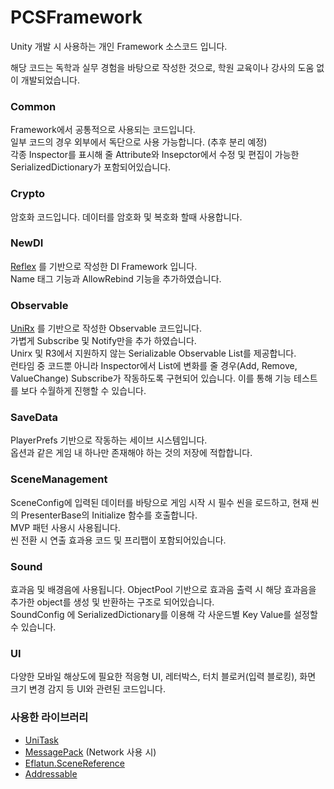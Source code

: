# PCSFramework
Unity 개발 시 사용하는 개인 Framework 소스코드 입니다.

해당 코드는 독학과 실무 경험을 바탕으로 작성한 것으로, 학원 교육이나 강사의 도움 없이 개발되었습니다.

### Common
Framework에서 공통적으로 사용되는 코드입니다.<br/>
일부 코드의 경우 외부에서 독단으로 사용 가능합니다. (추후 분리 예정)<br/>
각종 Inspector를 표시해 줄 Attribute와 Insepctor에서 수정 및 편집이 가능한 SerializedDictionary가 포함되어있습니다.

### Crypto
암호화 코드입니다. 데이터를 암호화 및 복호화 할때 사용합니다.

### NewDI
[Reflex](https://github.com/gustavopsantos/Reflex) 를 기반으로 작성한 DI Framework 입니다.<br/>
Name 태그 기능과 AllowRebind 기능을 추가하였습니다.

### Observable
[UniRx](https://github.com/neuecc/UniRx) 를 기반으로 작성한 Observable 코드입니다.<br/>
가볍게 Subscribe 및 Notify만을 추가 하였습니다.<br/>
Unirx 및 R3에서 지원하지 않는 Serializable Observable List를 제공합니다.<br/>
런타임 중 코드뿐 아니라 Inspector에서 List에 변화를 줄 경우(Add, Remove, ValueChange) Subscribe가 작동하도록 구현되어 있습니다.
이를 통해 기능 테스트를 보다 수월하게 진행할 수 있습니다.

### SaveData
PlayerPrefs 기반으로 작동하는 세이브 시스템입니다.<br/>
옵션과 같은 게임 내 하나만 존재해야 하는 것의 저장에 적합합니다.

### SceneManagement
SceneConfig에 입력된 데이터를 바탕으로 게임 시작 시 필수 씬을 로드하고, 현재 씬의 PresenterBase의 Initialize 함수를 호출합니다.<br/>
MVP 패턴 사용시 사용됩니다.<br/>
씬 전환 시 연출 효과용 코드 및 프리팹이 포함되어있습니다.

### Sound
효과음 및 배경음에 사용됩니다. ObjectPool 기반으로 효과음 출력 시 해당 효과음을 추가한 object를 생성 및 반환하는 구조로 되어있습니다.<br/>
SoundConfig 에 SerializedDictionary를 이용해 각 사운드별 Key Value를 설정할 수 있습니다.

### UI
다양한 모바일 해상도에 필요한 적응형 UI, 레터박스, 터치 블로커(입력 블로킹), 화면 크기 변경 감지 등 UI와 관련된 코드입니다.


### 사용한 라이브러리 
- [UniTask](https://github.com/Cysharp/UniTask)
- [MessagePack](https://github.com/MessagePack-CSharp/MessagePack-CSharp) (Network 사용 시)
- [Eflatun.SceneReference](https://github.com/starikcetin/Eflatun.SceneReference)
- [Addressable](https://docs.unity3d.com/Packages/com.unity.addressables@2.2/manual/index.html)
